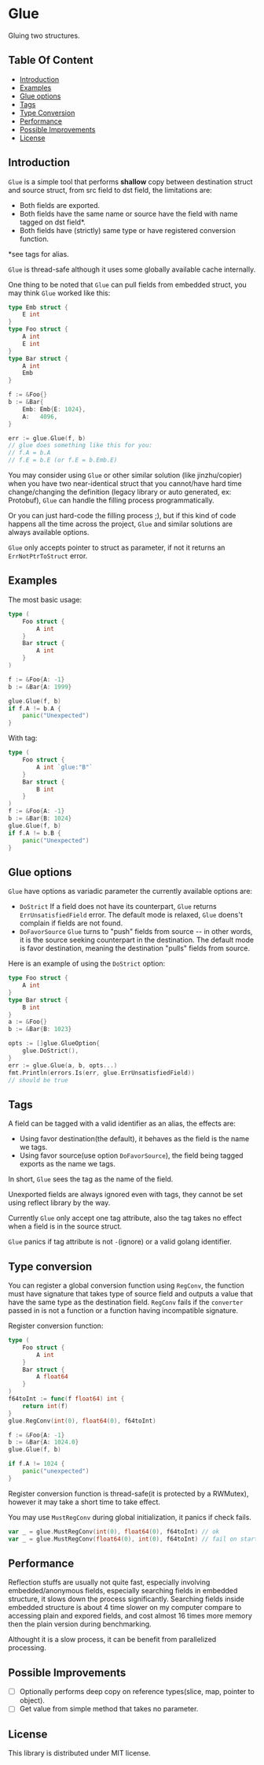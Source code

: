 # Glue
Gluing two structures.

## Table Of Content
- [Introduction](#introduction)
- [Examples](#examples)
- [Glue options](#glue-options)
- [Tags](#tags)
- [Type Conversion](#type-conversion)
- [Performance](#performance)
- [Possible Improvements](#possible-improvements)
- [License](#license)

## Introduction
`Glue` is a simple tool that performs **shallow** copy between destination struct and source struct, from src field to dst field, the limitations are:
- Both fields are exported.
- Both fields have the same name or source have the field with name tagged on dst field\*.
- Both fields have (strictly) same type or have registered conversion function.

\*see tags for alias.

`Glue` is thread-safe although it uses some globally available cache internally.

One thing to be noted that `Glue` can pull fields from embedded struct, you may think `Glue` worked like this:
```go
type Emb struct {
    E int
}
type Foo struct {
    A int
    E int
}
type Bar struct {
    A int
    Emb
}

f := &Foo{}
b := &Bar{
    Emb: Emb{E: 1024},
    A:   4096,
}

err := glue.Glue(f, b)
// glue does something like this for you:
// f.A = b.A
// f.E = b.E (or f.E = b.Emb.E)
```

You may consider using `Glue` or other similar solution (like jinzhu/copier) when you have two near-identical struct that you cannot/have hard time change/changing the definition (legacy library or auto generated, ex: Protobuf), `Glue` can handle the filling process programmatically.

Or you can just hard-code the filling process ;), but if this kind of code happens all the time across the project, `Glue` and similar solutions are always available options.

`Glue` only accepts pointer to struct as parameter, if not it returns an `ErrNotPtrToStruct` error.

## Examples
The most basic usage:
```go
type (
    Foo struct {
        A int
    }
    Bar struct {
        A int
    }
)

f := &Foo{A: -1}
b := &Bar{A: 1999}

glue.Glue(f, b)
if f.A != b.A {
    panic("Unexpected")
}
```

With tag:
```go
type (
    Foo struct {
        A int `glue:"B"`
    }
    Bar struct {
        B int
    }
)
f := &Foo{A: -1}
b := &Bar{B: 1024}
glue.Glue(f, b)
if f.A != b.B {
    panic("Unexpected")
}
```

## Glue options
`Glue` have options as variadic parameter the currently available options are:
- `DoStrict`
  If a field does not have its counterpart, `Glue` returns `ErrUnsatisfiedField` error. The default mode is relaxed, `Glue` doens't complain if fields are not found.
- `DoFavorSource`
  `Glue` turns to "push" fields from source -- in other words, it is the source seeking counterpart in the destination.
  The default mode is favor destination, meaning the destination "pulls" fields from source.

Here is an example of using the `DoStrict` option:
```go
type Foo struct {
    A int
}
type Bar struct {
    B int
}
a := &Foo{}
b := &Bar{B: 1023}

opts := []glue.GlueOption{
    glue.DoStrict(),
}
err := glue.Glue(a, b, opts...)
fmt.Println(errors.Is(err, glue.ErrUnsatisfiedField))
// should be true

```

## Tags
A field can be tagged with a valid identifier as an alias, the effects are:
- Using favor destination(the default), it behaves as the field is the name we tags.
- Using favor source(use option `DoFavorSource`), the field being tagged exports as the name we tags.

In short, `Glue` sees the tag as the name of the field.

Unexported fields are always ignored even with tags, they cannot be set using reflect library by the way.

Currently `Glue` only accept one tag attribute, also the tag takes no effect when a field is in the source struct.

`Glue` panics if tag attribute is not `-`(ignore) or a valid golang identifier.

## Type conversion
You can register a global conversion function using `RegConv`, the function must have signature that takes type of source field and outputs a value that have the same type as the destination field.
`RegConv` fails if the `converter` passed in is not a function or a function having incompatible signature.

Register conversion function:
```go
type (
    Foo struct {
        A int
    }
    Bar struct {
        A float64
    }
)
f64toInt := func(f float64) int {
    return int(f)
}
glue.RegConv(int(0), float64(0), f64toInt)

f := &Foo{A: -1}
b := &Bar{A: 1024.0}
glue.Glue(f, b)

if f.A != 1024 {
    panic("unexpected")
}

```
Register conversion function is thread-safe(it is protected by a RWMutex), however it may take a short time to take effect.

You may use `MustRegConv` during global initialization, it panics if check fails.
```go
var _ = glue.MustRegConv(int(0), float64(0), f64toInt) // ok
var _ = glue.MustRegConv(float64(0), int(0), f64toInt) // fail on startup
```

## Performance
Reflection stuffs are usually not quite fast, especially involving embedded/anonymous fields, especially searching fields in embedded structure, it slows down the process significantly.
Searching fields inside embedded structure is about 4 time slower on my computer compare to accessing plain and expored fields, and cost almost 16 times more memory then the plain version during benchmarking.

Althought it is a slow process, it can be benefit from parallelized processing.

## Possible Improvements
- [ ] Optionally performs deep copy on reference types(slice, map, pointer to object).
- [ ] Get value from simple method that takes no parameter.

## License
This library is distributed under MIT license.
